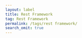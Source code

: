 ```yaml
---
layout: label
title: Rest Framework
tag: Rest Framework
permalink: /tags/rest framework/
search_omit: true
---
```

